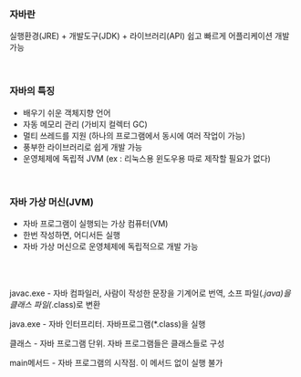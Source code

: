 ### 자바란
실행환경(JRE) + 개발도구(JDK) + 라이브러리(API)
쉽고 빠르게 어플리케이션 개발 가능

<br>

### 자바의 특징
- 배우기 쉬운 객체지향 언어
- 자동 메모리 관리 (가비지 컬렉터 GC)
- 멀티 쓰레드를 지원 (하나의 프로그램에서 동시에 여러 작업이 가능)
- 풍부한 라이브러리로 쉽게 개발 가능
- 운영체제에 독립적 JVM (ex : 리눅스용 윈도우용 따로 제작할 필요가 없다)
  
<br>

### 자바 가상 머신(JVM)
- 자바 프로그램이 실행되는 가상 컴퓨터(VM)
- 한번 작성하면, 어디서든 실행
- 자바 가상 머신으로 운영체제에 독립적으로 개발 가능
  
<br>
<br>

javac.exe - 자바 컴파일러, 사람이 작성한 문장을 기계어로 번역, 소프 파일(*.java)을 클래스 파일(*.class)로 변환

java.exe - 자바 인터프리터. 자바프로그램(*.class)을 실행

클래스 - 자바 프로그램 단위. 자바 프로그램들은 클래스들로 구성

main메서드 - 자바 프로그램의 시작점. 이 메서드 없이 실행 불가

